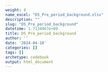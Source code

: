 ```yaml
---
weight: 4
name_excel: "D5_Pre_period_background.xlsx"
description: ""
slug: "D5_Pre_period_background"
datetime: 1.7134467e+09
title: D5_Pre_period_background
author: ''
date: '2024-04-18'
categories: []
tags: []
archetype: codebook
output: html_document
---
```


<div class="tabcontent"></div>
